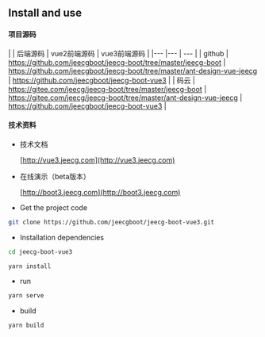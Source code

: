 ## Install and use

#### 项目源码

|     |   后端源码  |   vue2前端源码  | vue3前端源码  |
|---  |--- | --- |
|  github   | https://github.com/jeecgboot/jeecg-boot/tree/master/jeecg-boot   | https://github.com/jeecgboot/jeecg-boot/tree/master/ant-design-vue-jeecg | https://github.com/jeecgboot/jeecg-boot-vue3  |
|  码云   |  https://gitee.com/jeecg/jeecg-boot/tree/master/jeecg-boot   | https://gitee.com/jeecg/jeecg-boot/tree/master/ant-design-vue-jeecg |  https://github.com/jeecgboot/jeecg-boot-vue3  |


#### 技术资料

- 技术文档

  [http://vue3.jeecg.com](http://vue3.jeecg.com)
  
- 在线演示（beta版本）

  [http://boot3.jeecg.com](http://boot3.jeecg.com)
  
  
- Get the project code

```bash
git clone https://github.com/jeecgboot/jeecg-boot-vue3.git
```

- Installation dependencies

```bash
cd jeecg-boot-vue3

yarn install

```

- run

```bash
yarn serve
```

- build

```bash
yarn build
```
